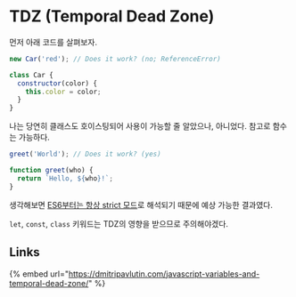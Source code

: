 # TDZ (Temporal Dead Zone)

먼저 아래 코드를 살펴보자.

```javascript
new Car('red'); // Does it work? (no; ReferenceError)

class Car {
  constructor(color) {
    this.color = color;
  }
}
```

나는 당연히 클래스도 호이스팅되어 사용이 가능할 줄 알았으나, 아니었다. 참고로 함수는 가능하다.

```javascript
greet('World'); // Does it work? (yes)

function greet(who) {
  return `Hello, ${who}!`;
}
```

생각해보면 [ES6부터는 항상 strict 모드](https://262.ecma-international.org/6.0/#sec-strict-mode-code)로 해석되기 때문에 예상 가능한 결과였다.

`let`, `const`, `class` 키워드는 TDZ의 영향을 받으므로 주의해야겠다.

## &#x20;Links

{% embed url="https://dmitripavlutin.com/javascript-variables-and-temporal-dead-zone/" %}

